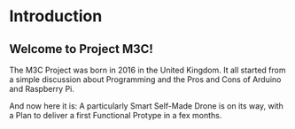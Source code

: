 # Introduction
## Welcome to Project M3C!
The M3C Project was born in 2016 in the United Kingdom.
It all started from a simple discussion about Programming and the Pros and Cons of Arduino and Raspberry Pi.

And now here it is: A particularly Smart Self-Made Drone is on its way, with a Plan to deliver a first Functional Protype in a fex months.

